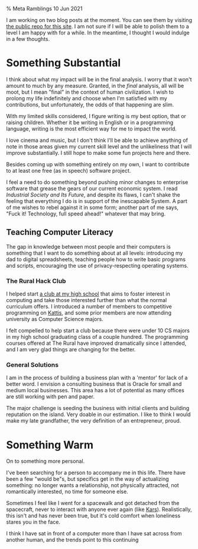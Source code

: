% Meta Ramblings
10 Jun 2021

I am working on two blog posts at the moment. You can see them by visiting [the public repo for this site](https://github.com/benbdevd/panblog/pulls). I am not sure if I will be able to polish them to a level I am happy with for a while. In the meantime, I thought I would indulge in a few thoughts.

# Something Substantial

I think about what my impact will be in the final analysis. I worry that it won't amount to much by any measure. Granted, in the *final* analysis, all will be moot, but I mean "final" in the context of human civilization. I wish to prolong my life indefinitely and choose when I'm satisfied with my contributions, but unfortunately, the odds of that happening are slim.

With my limited skills considered, I figure writing is my best option, that or raising children. Whether it be writing in English or in a programming language, writing is the most efficient way for me to impact the world.

I love cinema and music, but I don't think I'll be able to achieve anything of note in those areas given my current skill level and the unlikeliness that I will improve substantially. I still hope to make some fun projects here and there.

Besides coming up with something entirely on my own, I want to contribute to at least one free (as in speech) software project.

I feel a need to do something beyond pushing minor changes to enterprise software that grease the gears of our current economic system. I read *Industrial Society and Its Future*, and despite its flaws, I can't shake the feeling that everything I do is in support of the inescapable System. A part of me wishes to rebel against it in some form; another part of me says, "Fuck it! Technology, full speed ahead!" whatever that may bring.

## Teaching Computer Literacy

The gap in knowledge between most people and their computers is something that I want to do something about at all levels: introducing my dad to digital spreadsheets, teaching people how to write basic programs and scripts, encouraging the use of privacy-respecting operating systems.

### The Rural Hack Club

I helped start [a club at my high school](https://ruralhack.club) that aims to foster interest in computing and take those interested further than what the normal curriculum offers. I introduced a number of members to competitive programming on [Kattis](https://open.kattis.com/), and some prior members are now attending university as Computer Science majors.

I felt compelled to help start a club because there were under 10 CS majors in my high school graduating class of a couple hundred. The programming courses offered at The Rural have improved dramatically since I attended, and I am very glad things are changing for the better.

### General Solutions

I am in the process of building a business plan with a 'mentor' for lack of a better word. I envision a consulting business that is Oracle for small and medium local businesses. This area has a lot of potential as many offices are still working with pen and paper.

The major challenge is seeding the business with initial clients and building reputation on the island. Very doable in our estimation. I like to think I would make my late grandfather, the very definition of an entrepreneur, proud.

# Something Warm

On to something more personal.

I've been searching for a person to accompany me in this life. There have been a few "would be"s, but specifics get in the way of actualizing something: no longer wants a relationship, not physically attracted, not romantically interested, no time for someone else.

Sometimes I feel like I went for a spacewalk and got detached from the spacecraft, never to interact with anyone ever again (like [Kars](https://jojo.fandom.com/wiki/Kars)). Realistically, this isn't and has never been true, but it's cold comfort when loneliness stares you in the face.

I think I have sat in front of a computer more than I have sat across from another human, and the trends point to this continuing
